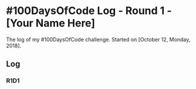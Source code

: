 # #100DaysOfCode Log - Round 1 - [Your Name Here]

The log of my #100DaysOfCode challenge. Started on [October 12, Monday, 2018].

## Log

### R1D1 

